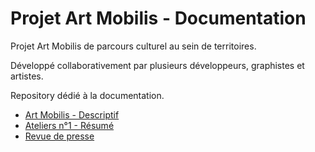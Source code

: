 # Projet Art Mobilis - Documentation

Projet Art Mobilis de parcours culturel au sein de territoires.

Développé collaborativement par plusieurs développeurs, graphistes et artistes.

Repository dédié à la documentation.

* [Art Mobilis - Descriptif](descriptif.md)
* [Ateliers n°1 - Résumé](resume_atelier_1.txt)
* [Revue de presse](revue_de_presse.md)

